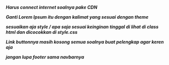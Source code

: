 __*Harus connect internet soalnya pake CDN*__

__*Ganti Lorem Ipsum itu dengan kalimat yang sesuai dengan theme*__

__*sesuaikan aja style / apa saja sesuai keinginan tinggal di lihat di class html dan dicocokkan di style.css*__

__*Link buttonnya masih kosong semua soalnya buat pelengkap agar keren aja*__

__*jangan lupa footer sama navbarnya*__
